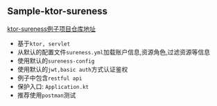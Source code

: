 ## Sample-ktor-sureness  

[ktor-sureness例子项目仓库地址](https://github.com/tomsun28/sureness/tree/master/samples/ktor-sureness)    

- 基于`ktor, servlet`
- 从默认的配置文件`sureness.yml`加载账户信息,资源角色,过滤资源等信息  
- 使用默认的`sureness-config`  
- 使用默认的`jwt,basic auth`方式认证鉴权
- 例子中包含`restful api`  
- 保护入口: `Application.kt`  
- 推荐使用`postman`测试
